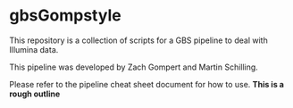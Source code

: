 # gbsGompstyle

This repository is a collection of scripts for a GBS pipeline to deal with Illumina data.

This pipeline was developed by Zach Gompert and Martin Schilling.

Please refer to the pipeline cheat sheet document for how to use. **This is a rough outline**
